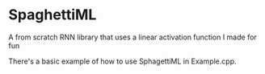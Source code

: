 # SpaghettiML
A from scratch RNN library that uses a linear activation function I made for fun

There's a basic example of how to use SphagettiML in Example.cpp.
